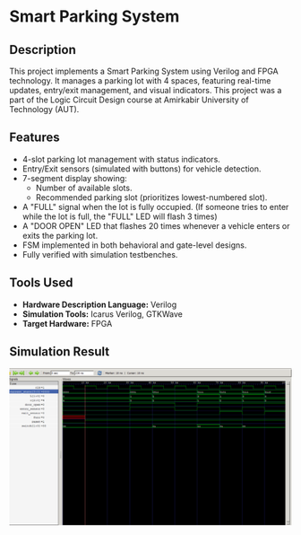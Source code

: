 # Smart Parking System

## Description
This project implements a Smart Parking System using Verilog and FPGA technology. It manages a parking lot with 4 spaces, featuring real-time updates, entry/exit management, and visual indicators.
This project was a part of the Logic Circuit Design course at Amirkabir University of Technology (AUT).

## Features
- 4-slot parking lot management with status indicators.
- Entry/Exit sensors (simulated with buttons) for vehicle detection.
- 7-segment display showing:
  - Number of available slots.
  - Recommended parking slot (prioritizes lowest-numbered slot).
- A "FULL" signal when the lot is fully occupied. (If someone tries to enter while the lot is full, the "FULL" LED will flash 3 times)
- A "DOOR OPEN" LED that flashes 20 times whenever a vehicle enters or exits the parking lot.
- FSM implemented in both behavioral and gate-level designs.
- Fully verified with simulation testbenches.
  
## Tools Used
- **Hardware Description Language:** Verilog
- **Simulation Tools:** Icarus Verilog, GTKWave
- **Target Hardware:** FPGA

## Simulation Result
![Simulation Result](docs/simulation_result.png)

